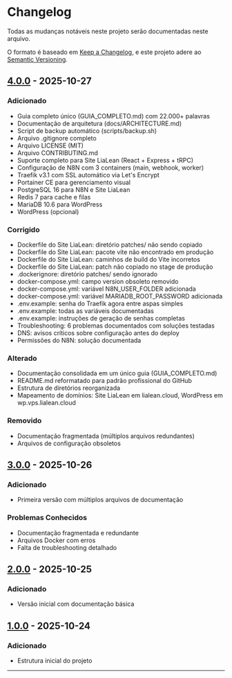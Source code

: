 # Changelog

Todas as mudanças notáveis neste projeto serão documentadas neste arquivo.

O formato é baseado em [Keep a Changelog](https://keepachangelog.com/pt-BR/1.0.0/),
e este projeto adere ao [Semantic Versioning](https://semver.org/lang/pt-BR/).

## [4.0.0] - 2025-10-27

### Adicionado
- Guia completo único (GUIA_COMPLETO.md) com 22.000+ palavras
- Documentação de arquitetura (docs/ARCHITECTURE.md)
- Script de backup automático (scripts/backup.sh)
- Arquivo .gitignore completo
- Arquivo LICENSE (MIT)
- Arquivo CONTRIBUTING.md
- Suporte completo para Site LiaLean (React + Express + tRPC)
- Configuração de N8N com 3 containers (main, webhook, worker)
- Traefik v3.1 com SSL automático via Let's Encrypt
- Portainer CE para gerenciamento visual
- PostgreSQL 16 para N8N e Site LiaLean
- Redis 7 para cache e filas
- MariaDB 10.6 para WordPress
- WordPress (opcional)

### Corrigido
- Dockerfile do Site LiaLean: diretório patches/ não sendo copiado
- Dockerfile do Site LiaLean: pacote vite não encontrado em produção
- Dockerfile do Site LiaLean: caminhos de build do Vite incorretos
- Dockerfile do Site LiaLean: patch não copiado no stage de produção
- .dockerignore: diretório patches/ sendo ignorado
- docker-compose.yml: campo version obsoleto removido
- docker-compose.yml: variável N8N_USER_FOLDER adicionada
- docker-compose.yml: variável MARIADB_ROOT_PASSWORD adicionada
- .env.example: senha do Traefik agora entre aspas simples
- .env.example: todas as variáveis documentadas
- .env.example: instruções de geração de senhas completas
- Troubleshooting: 6 problemas documentados com soluções testadas
- DNS: avisos críticos sobre configuração antes do deploy
- Permissões do N8N: solução documentada

### Alterado
- Documentação consolidada em um único guia (GUIA_COMPLETO.md)
- README.md reformatado para padrão profissional do GitHub
- Estrutura de diretórios reorganizada
- Mapeamento de domínios: Site LiaLean em lialean.cloud, WordPress em wp.vps.lialean.cloud

### Removido
- Documentação fragmentada (múltiplos arquivos redundantes)
- Arquivos de configuração obsoletos

## [3.0.0] - 2025-10-26

### Adicionado
- Primeira versão com múltiplos arquivos de documentação

### Problemas Conhecidos
- Documentação fragmentada e redundante
- Arquivos Docker com erros
- Falta de troubleshooting detalhado

## [2.0.0] - 2025-10-25

### Adicionado
- Versão inicial com documentação básica

## [1.0.0] - 2025-10-24

### Adicionado
- Estrutura inicial do projeto

---

[4.0.0]: https://github.com/AgroIAActionPlan/config_server_v4/releases/tag/v4.0.0
[3.0.0]: https://github.com/AgroIAActionPlan/config_server_v4/releases/tag/v3.0.0
[2.0.0]: https://github.com/AgroIAActionPlan/config_server_v4/releases/tag/v2.0.0
[1.0.0]: https://github.com/AgroIAActionPlan/config_server_v4/releases/tag/v1.0.0

